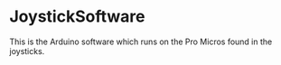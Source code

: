# JoystickSoftware

This is the Arduino software which runs on the Pro Micros found in the joysticks.
